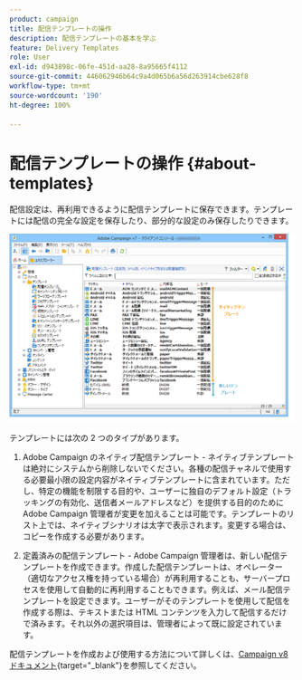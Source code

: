 ```yaml
---
product: campaign
title: 配信テンプレートの操作
description: 配信テンプレートの基本を学ぶ
feature: Delivery Templates
role: User
exl-id: d943898c-06fe-451d-aa28-8a95665f4112
source-git-commit: 446062946b64c9a4d065b6a56d263914cbe628f8
workflow-type: tm+mt
source-wordcount: '190'
ht-degree: 100%

---
```


# 配信テンプレートの操作 {#about-templates}

配信設定は、再利用できるように配信テンプレートに保存できます。テンプレートには配信の完全な設定を保存したり、部分的な設定のみ保存したりできます。

![](assets/s_user_template_list.png)

テンプレートには次の 2 つのタイプがあります。

1. Adobe Campaign のネイティブ配信テンプレート - ネイティブテンプレートは絶対にシステムから削除しないでください。各種の配信チャネルで使用する必要最小限の設定内容がネイティブテンプレートに含まれています。ただし、特定の機能を制限する目的や、ユーザーに独自のデフォルト設定（トラッキングの有効化、送信者メールアドレスなど）を提供する目的のために Adobe Campaign 管理者が変更を加えることは可能です。テンプレートのリスト上では、ネイティブシナリオは太字で表示されます。変更する場合は、コピーを作成する必要があります。

1. 定義済みの配信テンプレート - Adobe Campaign 管理者は、新しい配信テンプレートを作成できます。作成した配信テンプレートは、オペレーター（適切なアクセス権を持っている場合）が再利用することも、サーバープロセスを使用して自動的に再利用することもできます。例えば、メール配信テンプレートを設定できます。ユーザーがそのテンプレートを使用して配信を作成する際は、テキストまたは HTML コンテンツを入力して配信するだけで済みます。それ以外の選択項目は、管理者によって既に設定されています。


配信テンプレートを作成および使用する方法について詳しくは、[Campaign v8 ドキュメント](https://experienceleague.adobe.com/ja/docs/campaign/campaign-v8/send/create-templates){target="_blank"}を参照してください。